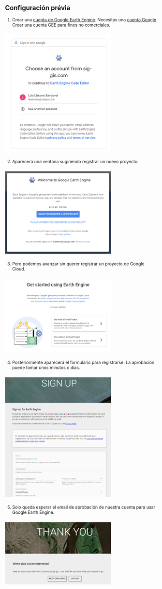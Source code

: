 
## Configuración prévia

1. Crear una [cuenta de Google Earth Engine](https://code.earthengine.google.com/register). Necesitas una [cuenta Google](https://accounts.google.com/signup). Crear una cuenta GEE para fines no comerciales.

<img align="center" src="../../images/intro-gee/01_fig1.png" vspace="10" width="350">

2. Aparecerá una ventana sugiriendo registrar un nuevo proyecto.

<img align="center" src="../../images/intro-gee/01_fig2.png" vspace="10" width="350">

3. Pero podemos avanzar sin querer registrar un proyecto de Google Cloud.

<img align="center" src="../../images/intro-gee/01_fig3.png" vspace="10" width="350">

4. Posteriormente aparecerá el formulario para registrarse. La aprobación puede tomar unos minutos o días.

<img align="center" src="../../images/intro-gee/01_fig4.png" vspace="10" width="350">

5. Solo queda esperar el email de aprobación de nuestra cuenta para usar Google Earth Engine.

<img align="center" src="../../images/intro-gee/01_fig5.png" vspace="10" width="350">

